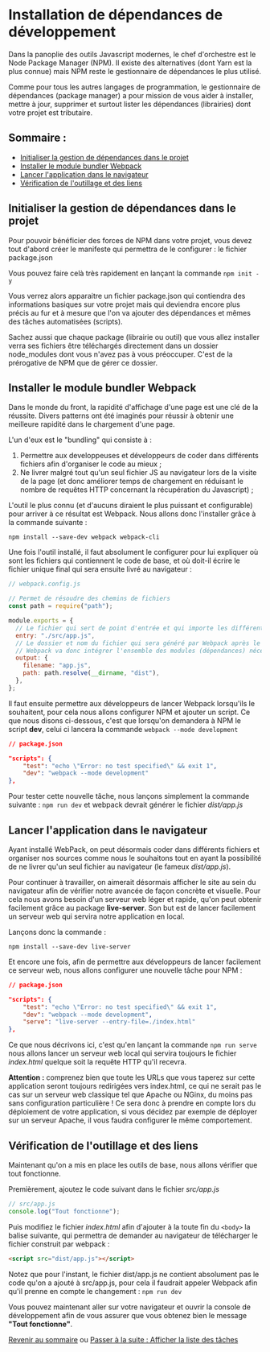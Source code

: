 # Installation de dépendances de développement

Dans la panoplie des outils Javascript modernes, le chef d'orchestre est le Node Package Manager (NPM). Il existe des alternatives (dont Yarn est la plus connue) mais NPM reste le gestionnaire de dépendances le plus utilisé. 

Comme pour tous les autres langages de programmation, le gestionnaire de dépendances (package manager) a pour mission de vous aider à installer, mettre à jour, supprimer et surtout lister les dépendances (librairies) dont votre projet est tributaire.

## Sommaire :
  * [Initialiser la gestion de dépendances dans le projet](#initialiser-la-gestion-de-dépendances-dans-le-projet)
  * [Installer le module bundler Webpack](#installer-le-module-bundler-webpack)
  * [Lancer l'application dans le navigateur](#lancer-l-application-dans-le-navigateur)
  * [Vérification de l'outillage et des liens](#vérification-de-l-outillage-et-des-liens)

## Initialiser la gestion de dépendances dans le projet
Pour pouvoir bénéficier des forces de NPM dans votre projet, vous devez tout d'abord créer le manifeste qui permettra de le configurer : le fichier package.json

Vous pouvez faire celà très rapidement en lançant la commande `npm init -y`

Vous verrez alors apparaitre un fichier package.json qui contiendra des informations basiques sur votre projet mais qui deviendra encore plus précis au fur et à mesure que l'on va ajouter des dépendances et mêmes des tâches automatisées (scripts).

Sachez aussi que chaque package (librairie ou outil) que vous allez installer verra ses fichiers être téléchargés directement dans un dossier node_modules dont vous n'avez pas à vous préoccuper. C'est de la prérogative de NPM que de gérer ce dossier.


## Installer le module bundler Webpack 
Dans le monde du front, la rapidité d'affichage d'une page est une clé de la réussite. Divers patterns ont été imaginés pour réussir à obtenir une meilleure rapidité dans le chargement d'une page.

L'un d'eux est le "bundling" qui consiste à :
1. Permettre aux developpeuses et développeurs de coder dans différents fichiers afin d'organiser le code au mieux ;
2. Ne livrer malgré tout qu'un seul fichier JS au navigateur lors de la visite de la page (et donc améliorer temps de chargement en réduisant le nombre de requêtes HTTP concernant la récupération du Javascript) ;

L'outil le plus connu (et d'aucuns diraient le plus puissant et configurable) pour arriver à ce résultat est Webpack. Nous allons donc l'installer grâce à la commande suivante :

`npm install --save-dev webpack webpack-cli`

Une fois l'outil installé, il faut absolument le configurer pour lui expliquer où sont les fichiers qui contiennent le code de base, et où doit-il écrire le fichier unique final qui sera ensuite livré au navigateur :

```js
// webpack.config.js

// Permet de résoudre des chemins de fichiers
const path = require("path");

module.exports = {
  // Le fichier qui sert de point d'entrée et qui importe les différentes dépendances de l'application
  entry: "./src/app.js",
  // Le dossier et nom du fichier qui sera généré par Webpack après le build
  // Webpack va donc intégrer l'ensemble des modules (dépendances) nécessaires dans un seul fichier dist/app.js
  output: {
    filename: "app.js",
    path: path.resolve(__dirname, "dist"),
  },
};
```

Il faut ensuite permettre aux développeurs de lancer Webpack lorsqu'ils le souhaitent, pour cela nous allons configurer NPM et ajouter un script. Ce que nous disons ci-dessous, c'est que lorsqu'on demandera à NPM le script **dev**, celui ci lancera la commande `webpack --mode development`

```json
// package.json

"scripts": {
    "test": "echo \"Error: no test specified\" && exit 1",
    "dev": "webpack --mode development"
},
```

Pour tester cette nouvelle tâche, nous lançons simplement la commande suivante : `npm run dev` et webpack devrait générer le fichier *dist/app.js*

## Lancer l'application dans le navigateur

Ayant installé WebPack, on peut désormais coder dans différents fichiers et organiser nos sources comme nous le souhaitons tout en ayant la possibilité de ne livrer qu'un seul fichier au navigateur (le fameux *dist/app.js*).

Pour continuer à travailler, on aimerait désormais afficher le site au sein du navigateur afin de vérifier notre avancée de façon concrète et visuelle. Pour cela nous avons besoin d'un serveur web léger et rapide, qu'on peut obtenir facilement grâce au package **live-server**. Son but est de lancer facilement un serveur web qui servira notre application en local.

Lançons donc la commande :

`npm install --save-dev live-server`

Et encore une fois, afin de permettre aux développeurs de lancer facilement ce serveur web, nous allons configurer une nouvelle tâche pour NPM :

```json
// package.json

"scripts": {
    "test": "echo \"Error: no test specified\" && exit 1",
    "dev": "webpack --mode development",
    "serve": "live-server --entry-file=./index.html"
},
```

Ce que nous décrivons ici, c'est qu'en lançant la commande `npm run serve` nous allons lancer un serveur web local qui servira toujours le fichier *index.html* quelque soit la requête HTTP qu'il recevra.

**Attention :** comprenez bien que toute les URLs que vous taperez sur cette application seront toujours redirigées vers index.html, ce qui ne serait pas le cas sur un serveur web classique tel que Apache ou NGinx, du moins pas sans configuration particulière ! Ce sera donc à prendre en compte lors du déploiement de votre application, si vous décidez par exemple de déployer sur un serveur Apache, il vous faudra configurer le même comportement.

## Vérification de l'outillage et des liens

Maintenant qu'on a mis en place les outils de base, nous allons vérifier que tout fonctionne.

Premièrement, ajoutez le code suivant dans le fichier *src/app.js*
```js
// src/app.js
console.log("Tout fonctionne");
```

Puis modifiez le fichier *index.html* afin d'ajouter à la toute fin du `<body>` la balise suivante, qui permettra de demander au navigateur de télécharger le fichier construit par webpack :

```html
<script src="dist/app.js"></script>
```

Notez que pour l'instant, le fichier dist/app.js ne contient absolument pas le code qu'on a ajouté à src/app.js, pour cela il faudrait appeler Webpack afin qu'il prenne en compte le changement : `npm run dev`

Vous pouvez maintenant aller sur votre navigateur et ouvrir la console de développement afin de vous assurer que vous obtenez bien le message **"Tout fonctionne"**.

[Revenir au sommaire](../README.md) ou [Passer à la suite : Afficher la liste des tâches](display-list.md)
